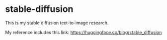 # stable-diffusion

This is my stable diffusion text-to-image research. 


My reference includes this link: 
https://huggingface.co/blog/stable_diffusion